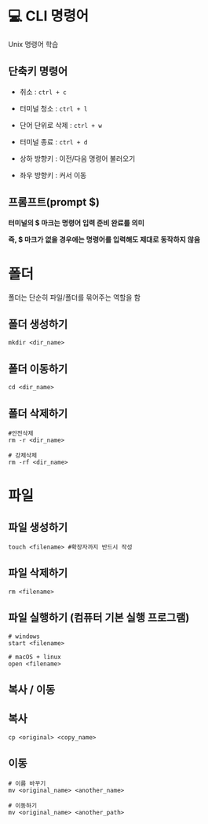 # :computer: CLI   명령어

Unix 명령어 학습



## 단축키 명령어

- 취소 :  `ctrl + c`

* 터미널 청소 :  `ctrl + l`

* 단어 단위로 삭제 : `ctrl + w`

* 터미널 종료 : `ctrl + d`

* 상하 방향키 : 이전/다음 명령어 불러오기

* 좌우 방향키 : 커서 이동

  

## 프롬프트(prompt $)

**터미널의 $ 마크는 명령어 입력 준비 완료를 의미**

**즉, $ 마크가 없을 경우에는 명령어를 입력해도 제대로 동작하지 않음** 



# 폴더 

폴더는 단순히 파일/폴더를 묶어주는 역할을 함

## 폴더 생성하기

```
mkdir <dir_name>
```

## 폴더 이동하기

```
cd <dir_name>
```

## 폴더 삭제하기

```
#안전삭제
rm -r <dir_name>

# 강제삭제
rm -rf <dir_name>
```



# 파일

## 파일 생성하기

```
touch <filename> #확장자까지 반드시 작성
```

## 파일 삭제하기

```
rm <filename> 
```



## 파일 실행하기 (컴퓨터 기본 실행 프로그램)

```
# windows
start <filename>

# macOS + linux
open <filename>
```



## 복사 / 이동

## 복사 

```
cp <original> <copy_name>
```

## 이동

```
# 이름 바꾸기 
mv <original_name> <another_name>

# 이동하기
mv <original_name> <another_path>
```





